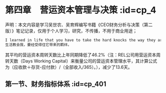 # 第四章　营运资本管理与决策 :id=cp_4
<p class="tip">  
声明：本文内容是学习吴世农、吴育辉编写书籍《CEO财务分析与决策（第二版）》笔记记录，仅用于个人学习，研究，不传播，不用于商业用途；
</p>

```md
I learned in life that you have to take the hard knocks the way they are.
生活教会我，要经受得住它带来的羁绊。
``` 

其平均的营运资本周转天数比上年同期降低了46.2%（注：REL公司用营运资本周转天数（Days Working Capital）来衡量公司的营运资本管理水平，其计算公式为（应收款＋存货-应付款）/（全部收入/365）。），减少了13.6天。


## 第一节、财务指标体系  :id=cp_401